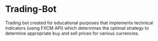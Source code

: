 # Trading-Bot
Trading bot created for educational purposes that implements technical indicators (using FXCM API) which determines the optimal strategy to determine appropriate buy and sell prices for various currencies.
